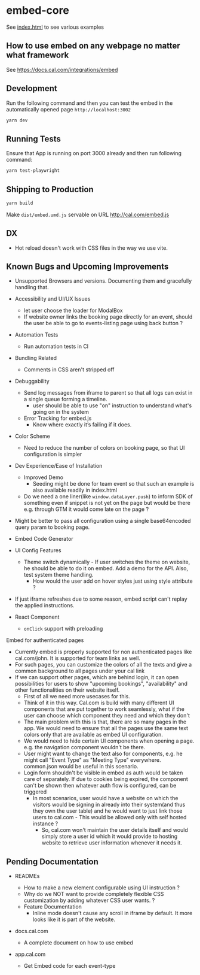 # embed-core

See [index.html](index.html) to see various examples

## How to use embed on any webpage no matter what framework
See <https://docs.cal.com/integrations/embed>

## Development

Run the following command and then you can test the embed in the automatically opened page `http://localhost:3002`

```bash
yarn dev
```

## Running Tests

Ensure that App is running on port 3000 already and then run following command:

```bash
yarn test-playwright
```

## Shipping to Production

```bash
yarn build
```

Make `dist/embed.umd.js` servable on URL <http://cal.com/embed.js>

## DX

- Hot reload doesn't work with CSS files in the way we use vite.

## Known Bugs and Upcoming Improvements

- Unsupported Browsers and versions. Documenting them and gracefully handling that.

- Accessibility and UI/UX Issues
  - let user choose the loader for ModalBox
  - If website owner links the booking page directly for an event, should the user be able to go to events-listing page using back button ?

- Automation Tests
  - Run automation tests in CI

- Bundling Related
  - Comments in CSS aren't stripped off

- Debuggability
  - Send log messages from iframe to parent so that all logs can exist in a single queue forming a timeline.
    - user should be able to use "on" instruction to understand what's going on in the system
  - Error Tracking for embed.js
    - Know where exactly it’s failing if it does.

- Color Scheme
  - Need to reduce the number of colors on booking page, so that UI configuration is simpler

- Dev Experience/Ease of Installation
  - Improved Demo
    - Seeding might be done for team event so that such an example is also available readily in index.html
  - Do we need a one liner(like `window.dataLayer.push`) to inform SDK of something even if snippet is not yet on the page but would be there e.g. through GTM it would come late on the page ?

- Might be better to pass all configuration using a single base64encoded query param to booking page.

- Embed Code Generator

- UI Config Features
  - Theme switch dynamically - If user switches the theme on website, he should be able to do it on embed. Add a demo for the API. Also, test system theme handling.
    - How would the user add on hover styles just using style attribute ?

- If just iframe refreshes due to some reason, embed script can't replay the applied instructions.

- React Component
  - `onClick` support with preloading

Embed for authenticated pages

- Currently embed is properly supported for non authenticated pages like cal.com/john. It is supported for team links as well.
- For such pages, you can customize the colors of all the texts and give a common background to all pages under your cal link
- If we can support other pages, which are behind login, it can open possibilities for users to show "upcoming bookings", "availability" and other functionalities on their website itself. 
  - First of all we need more usecases for this.
  - Think of it in this way. Cal.com is build with many different UI components that are put together to work seamlessly, what if the user can choose which component they need and which they don't
  - The main problem with this is that, there are so many pages in the app. We would need to ensure that all the pages use the same text colors only that are available as embed UI configuration.
  - We would need to hide certain UI components when opening a page. e.g. the navigation component wouldn't be there.
  - User might want to change the text also for components, e.g. he might call "Event Type" as "Meeting Type" everywhere. common.json would be useful in this scenario.
  - Login form shouldn't be visible in embed as auth would be taken care of separately. If due to cookies being expired, the component can't be shown then whatever auth flow is configured, can be triggered
    - In most scenarios, user would have a website on which the visitors would be signing in already into their system(and thus they own the user table) and he would want to just link those users to cal.com - This would be allowed only with self hosted instance ?
      - So, cal.com won't maintain the user details itself and would simply store a user id which it would provide to hosting website to retrieve user information whenever it needs it.


## Pending Documentation

- READMEs
  - How to make a new element configurable using UI instruction ?
  - Why do we NOT want to provide completely flexible CSS customization by adding whatever CSS user wants. ?
  - Feature Documentation
    - Inline mode doesn't cause any scroll in iframe by default. It more looks like it is part of the website.
- docs.cal.com
  - A complete document on how to use embed

- app.cal.com
  - Get Embed code for each event-type
